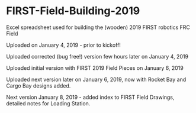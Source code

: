 # FIRST-Field-Building-2019
Excel spreadsheet used for building the (wooden) 2019 FIRST robotics FRC Field

Uploaded on January 4, 2019 - prior to kickoff!

Uploaded corrected (bug free!) version few hours later on January 4, 2019

Uploaded initial version with FIRST 2019 Field Pieces on January 6, 2019

Uploaded next version later on January 6, 2019, now with Rocket Bay and Cargo Bay designs added.

Next version January 8, 2019 - added index to FIRST Field Drawings, detailed notes for Loading Station. 
